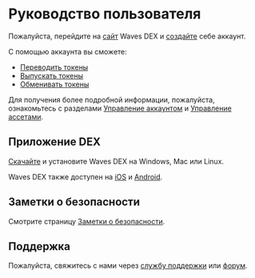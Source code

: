 # Руководство пользователя

Пожалуйста, перейдите на [сайт](https://dex.wavesplatform.com) Waves DEX и [создайте](/waves-client/account-management/creating-an-account.md) себе аккаунт.

С помощью аккаунта вы сможете:

- [Переводить токены](/waves-client/transfers-and-gateways/asset-transfers.md)
- [Выпускать токены](/waves-client/assets-management/issue-an-asset.md)
- [Обменивать токены](/waves-dex/about-waves-dex.md)

Для получения более подробной информации, пожалуйста, ознакомьтесь с разделами [Управление аккаунтом](/waves-client/account-management.md) и [Управление ассетами](/waves-client/assets-management.md).

## Приложение DEX

[Скачайте](https://dex.wavesplatform.com) и установите Waves DEX на Windows, Mac или Linux.

Waves DEX также доступен на [iOS](https://apps.apple.com/us/app/waves-wallet/id1233158971) и [Android](https://play.google.com/store/apps/details?id=com.wavesplatform.wallet).

## Заметки о безопасности

Смотрите страницу [Заметки о безопасности](/waves-client/security-notes.md).

## Поддержка

Пожалуйста, свяжитесь с нами через [службу поддержки](https://support.wavesplatform.com/?lang=ru) или [форум](https://forum.wavesplatform.com).
